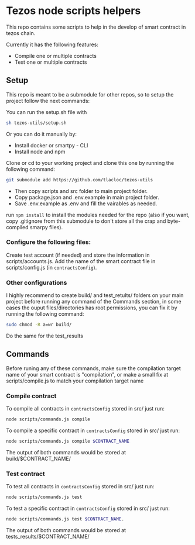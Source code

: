 # Tezos node scripts helpers

This repo contains some scripts to help in the develop of smart contract in tezos chain.

Currently it has the following features:

- Compile one or multiple contracts
- Test one or multiple contracts

## Setup
This repo is meant to be a submodule for other repos, so to setup the project follow the next commands:

You can run the setup.sh file with 

``` bash
sh tezos-utils/setup.sh
```

Or you can do it manually by:

- Install docker or smartpy - CLI
- Install node and npm

Clone or cd to your working project and clone this one by running the following command:

``` bash
git submodule add https://github.com/tlacloc/tezos-utils
```

- Then copy scripts and src folder to main project folder.
- Copy package.json and .env.example in main project folder.
- Save .env.example as .env and fill the vairables as needed.

run `npm install` to install the modules needed for the repo (also if you want, copy .gitignore from this submodule to don't store all the crap and byte-compiled smarpy files).

### Configure the following files:

Create test account (if needed) and store the information in scripts/accounts.js.
Add the name of the smart contract file in scripts/config.js (in `contractsConfig`).

### Other configurations

I highly recommend to create build/ and test_retults/ folders on your main project before running any command of the Commands section, in some cases the ouput files/directories has root permissions, you can fix it by running the following command:

``` bash
sudo chmod -R a=wr build/
```

Do the same for the test_results

## Commands

Before runing any of these commands, make sure the compilation target name of your smart contract is "compilation", or make a small fix at scripts/compile.js to match your compilation target name

### Compile contract

To compile all contracts in `contractsConfig` stored in src/ just run:

``` bash
node scripts/commands.js compile
```

To compile a specific contract in `contractsConfig` stored in src/ just run:

``` bash
node scripts/commands.js compile $CONTRACT_NAME
```

The output of both commands would be stored at build/$CONTRACT_NAME/

### Test contract

To test all contracts in `contractsConfig` stored in src/ just run:

``` bash
node scripts/commands.js test
```

To test a specific contract in `contractsConfig` stored in src/ just run:

``` bash
node scripts/commands.js test $CONTRACT_NAME.
```

The output of both commands would be stored at tests_results/$CONTRACT_NAME/

